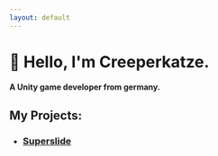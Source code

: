 ```yaml
---
layout: default
---
```


# 👋 Hello, I'm Creeperkatze.

#### A Unity game developer from germany.

## My Projects:
- ### [Superslide](./superslide.md)